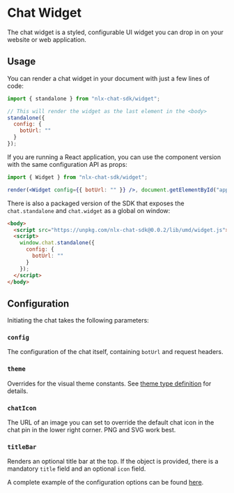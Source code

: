 # Chat Widget

The chat widget is a styled, configurable UI widget you can drop in on your website or web application.

## Usage

You can render a chat widget in your document with just a few lines of code:

```jsx
import { standalone } from "nlx-chat-sdk/widget";

// This will render the widget as the last element in the <body>
standalone({
  config: {
    botUrl: ""
  }
});
```

If you are running a React application, you can use the component version with the same configuration API as props:

```jsx
import { Widget } from "nlx-chat-sdk/widget";

render(<Widget config={{ botUrl: "" }} />, document.getElementById("app"));
```

There is also a packaged version of the SDK that exposes the `chat.standalone` and `chat.widget` as a global on window:

```html
<body>
  <script src="https://unpkg.com/nlx-chat-sdk@0.0.2/lib/umd/widget.js"></script>
  <script>
    window.chat.standalone({
      config: {
        botUrl: ""
      }
    });
  </script>
</body>
```

## Configuration

Initiating the chat takes the following parameters:

### `config`

The configuration of the chat itself, containing `botUrl` and request headers.

### `theme`

Overrides for the visual theme constants. See [theme type definition](types.ts) for details.

### `chatIcon`

The URL of an image you can set to override the default chat icon in the chat pin in the lower right corner. PNG and SVG work best.

### `titleBar`

Renders an optional title bar at the top. If the object is provided, there is a mandatory `title` field and an optional `icon` field.

A complete example of the configuration options can be found [here](../../examples/standalone.html).

